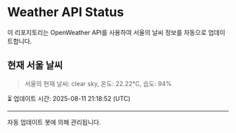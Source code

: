 
# Weather API Status

이 리포지토리는 OpenWeather API를 사용하여 서울의 날씨 정보를 자동으로 업데이트합니다.

## 현재 서울 날씨
> 서울의 현재 날씨: clear sky, 온도: 22.22°C, 습도: 94%

⏳ 업데이트 시간: 2025-08-11 21:18:52 (UTC)

---
자동 업데이트 봇에 의해 관리됩니다.
